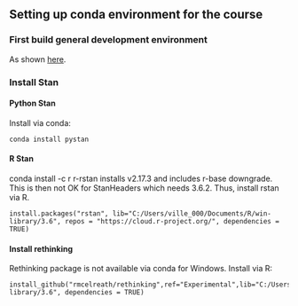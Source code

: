 ## Setting up conda environment for the course

### First build general development environment

As shown [here](https://github.com/NoobQuant/CheatSheets/blob/master/conda.txt).

### Install Stan

#### Python Stan

Install via conda:
```
conda install pystan
```

#### R Stan

conda install -c r r-rstan installs v2.17.3 and includes r-base downgrade. This is then not OK for StanHeaders which needs 3.6.2. Thus, install rstan via R.
```
install.packages("rstan", lib="C:/Users/ville_000/Documents/R/win-library/3.6", repos = "https://cloud.r-project.org/", dependencies = TRUE)
```

#### Install rethinking 

Rethinking package is not available via conda for Windows. Install via R:
```
install_github("rmcelreath/rethinking",ref="Experimental",lib="C:/Users/ville_000/Documents/R/win-library/3.6", dependencies = TRUE)
```

